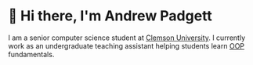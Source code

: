 # 👋 Hi there, I'm Andrew Padgett

I am a senior computer science student at [Clemson University](http://www.clemson.edu/cecas/departments/computing/). I currently work as an undergraduate teaching assistant helping students learn [OOP](https://en.wikipedia.org/wiki/Object-oriented_programming) fundamentals.

<!--
**andrewpadg/andrewpadg** is a ✨ _special_ ✨ repository because its `README.md` (this file) appears on your GitHub profile.

Here are some ideas to get you started:

- 🔭 I’m currently working on ...
- 🌱 I’m currently learning ...
- 👯 I’m looking to collaborate on ...
- 🤔 I’m looking for help with ...
- 💬 Ask me about ...
- 📫 How to reach me: ...
- 😄 Pronouns: ...
- ⚡ Fun fact: ...
-->
